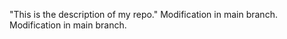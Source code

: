 "This is the description of my repo." 
M o d i f i c a t i o n   i n   m a i n   b r a n c h .  
 M o d i f i c a t i o n   i n   m a i n   b r a n c h .  
 